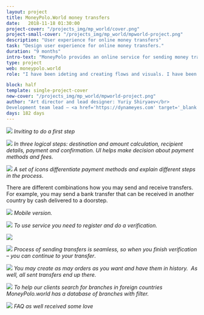 ```yaml
---
layout: project
title: MoneyPolo.World money transfers
date:   2018-11-18 01:30:00
project-cover: "/projects_img/mp_world/cover.png"
project-small-cover: "/projects_img/mp_world/mpworld-project.png"
description: "User experience for online money transfers"
task: "Design user experience for online money transfers."
duration: "9 months"
intro-text: "MoneyPolo provides an online service for sending money transfers. I created user interface and user experience for sending money for the web and mobile."
type: project
web: moneypolo.world
role: "I have been ideting and creating flows and visuals. I have been presenting and took role in decison making. After flow has been fuly outlined I took role as a UI/UX designer. With final prototypes I helped development team to impliment designs in to code. I support develomenpet till the final lunch of the product."

block: half
template: single-project-cover
new-cover: "/projects_img/mp_world/mpworld-project.png"
author: "Art director and lead designer: Yuriy Shiryaev</br>
Development team lead – <a href='https://dynameyes.com' target='_blank'>Geronimo Matias</a>"
days: 182 days
---
```


<span class="p900 pshadow">![](/projects_img/mp_world/main.png)</span>
<span class="p-center">*Inviting to do a first step*</span>

<span class="p900 pshadow">![](/projects_img/mp_world/all.png)</span>
<span class="p-center">*In three logical steps: destination and amount calculation, recipient details, payment and confirmation. UI helps make decision about payment methods and fees.*</span>

<span class="p400">![](/projects_img/w/financial-icons.png)</span>
<span class="p-center">*A set of icons differentiate payment methods and explain different steps in the process*.</span>

<span class="p-center">There are different combinations how you may send and receive transfers. For example, you may send a bank transfer that can be received in another country by cash delivered to a doorstep.</span>

<span class="p900">![](/projects_img/mp_world/mobil1.png)</span>
<span class="p-center">*Mobile version.*</span>

<span class="p900 pshadow">![](/projects_img/mp_world/reg.png)</span>
<span class="p-center">*To use service you need to register and do a verification.*</span>


<span class="p900 pshadow">![](/projects_img/mp_world/verif.png)</span>

<span class="p900 pshadow">![](/projects_img/mp_world/verif_final.png)</span>
<span class="p-center">*Process of sending transfers is seamless, so when you finish verification – you can continue to your transfer*.</span>

<span class="p900 pshadow">![](/projects_img/mp_world/history.png)</span>
<span class="p-center">*You may create as may orders as you want and have them in history.
​	As well, all sent transfers end up there.*</span>

<span class="p900 pshadow">![](/projects_img/mp_world/branches.png)</span>
<span class="p-center">*To help our clients search for branches in foreign countries MoneyPolo.world has a database of branches with filter.*</span>

<span class="p900 pshadow">![](/projects_img/mp_world/faq-b.png)</span>
<span class="p-center">*FAQ as well received some love*</span>




